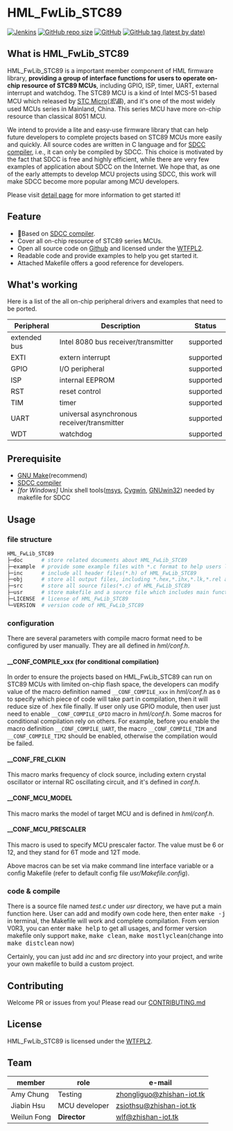 # HML_FwLib_STC89
[![Jenkins](https://img.shields.io/jenkins/build?jobUrl=http%3A%2F%2Fjenkins.zhishan-iot.tk%3A12463%2Fjob%2FHML_FwLib_STC89)](http://jenkins.zhishan-iot.tk:12463/job/HML_FwLib_STC89)
[![GitHub repo size](https://img.shields.io/github/repo-size/MCU-ZHISHAN-IoT/HML_FwLib_STC89)](https://github.com/MCU-ZHISHAN-IoT/HML_FwLib_STC89)
[![GitHub](https://img.shields.io/github/license/MCU-ZHISHAN-IoT/HML_FwLib_STC89)](https://github.com/MCU-ZHISHAN-IoT/HML_FwLib_STC89/blob/master/LICENSE)
[![GitHub tag (latest by date)](https://img.shields.io/github/v/tag/MCU-ZHISHAN-IoT/HML_FwLib_STC89?color=26a69a)](https://github.com/MCU-ZHISHAN-IoT/HML_FwLib_STC89/tags)

## What is HML_FwLib_STC89
HML_FwLib_STC89 is a important member component of HML firmware library, **providing a group of interface functions for users to 
operate on-chip resource of STC89 MCUs**, including GPIO, ISP, timer, UART, external interrupt and watchdog. The STC89 MCU is a 
kind of Intel MCS-51 based MCU which released by [STC Micro](http://www.stcmcu.com/)(*宏晶*), and it's one of the most widely 
used MCUs series in Mainland, China. This series MCU have more on-chip resource than classical 8051 MCU.

We intend to provide a lite and easy-use firmware library that can help future developers to complete projects based on STC89 
MCUs more easily and quickly. All source codes are written in C language and for [SDCC compiler](http://sdcc.sourceforge.net/),
i.e., it can only be compiled by SDCC. This choice is motivated by the fact that SDCC is free and highly efficient, while there
are very few examples of application about SDCC on the Internet. We hope that, as one of the early attempts to develop MCU 
projects using SDCC, this work will make SDCC become more popular among MCU developers.

Please visit [detail page](https://hw.zhishan-iot.tk/page/hml/detail/fwlib_stc89.html) for more information to get started it!

## Feature
+ :dart:Based on [SDCC compiler](http://sdcc.sourceforge.net/).
+ Cover all on-chip resource of STC89 series MCUs.
+ Open all source code on [Github](https://github.com) and licensed under the [WTFPL2](http://wtfpl2.com/).
+ Readable code and provide examples to help you get started it.
+ Attached Makefile offers a good reference for developers.

## What's working
Here is a list of the all on-chip peripheral drivers and examples that need to be ported.

| Peripheral | Description | Status |
| --- | --- | --- |
| extended bus | Intel 8080 bus receiver/transmitter | supported |
| EXTI | extern interrupt | supported |
| GPIO | I/O peripheral | supported  |
| ISP | internal EEPROM | supported  |
| RST | reset control | supported |
| TIM | timer | supported |
| UART | universal asynchronous receiver/transmitter | supported |
| WDT | watchdog | supported |

## Prerequisite
+ [GNU Make](http://www.gnu.org/software/make/manual/make.html)(recommend)
+ [SDCC compiler](http://sdcc.sourceforge.net/)
+ *\[for Windows\]* Unix shell tools([msys](http://www.mingw.org/wiki/MSYS), [Cygwin](http://www.cygwin.com/), [GNUwin32](http://gnuwin32.sourceforge.net/)) needed by makefile for SDCC

## Usage
### file structure
```bash
HML_FwLib_STC89
├─doc      # store related documents about HML_FwLib_STC89
├─example  # provide some example files with *.c format to help users learn about HML_FwLib_STC89
├─inc      # include all header files(*.h) of HML_FwLib_STC89
├─obj      # store all output files, including *.hex,*.ihx,*.lk,*.rel and others during compilation
├─src      # store all source files(*.c) of HML_FwLib_STC89
├─usr      # store makefile and a source file which includes main function
├─LICENSE  # license of HML_FwLib_STC89
└─VERSION  # version code of HML_FwLib_STC89
```
### configuration
There are several parameters with compile macro format need to be configured by user manually. They are all defined in 
*hml/conf.h*.
#### \_\_CONF\_COMPILE\_xxx (for conditional compilation)
In order to ensure the projects based on HML_FwLib_STC89 can run on STC89 MCUs with limited on-chip flash space, the developers 
can modify value of the macro definition named `__CONF_COMPILE_xxx` in *hml/conf.h* as `0` to specify which piece of code will 
take part in compilation, then it will reduce size of .hex file finally. If user only use GPIO module, then user just need to 
enable `__CONF_COMPILE_GPIO` macro in *hml/conf.h*. Some macros for conditional compilation rely on others. For example, before you enable the macro definition `__CONF_COMPILE_UART`, the macro `__CONF_COMPILE_TIM` and `__CONF_COMPILE_TIM2` should be 
enabled, otherwise the compilation would be failed.
####  \_\_CONF\_FRE\_CLKIN
This macro marks frequency of clock source, including extern crystal oscillator or internal RC oscillating circuit, and it's 
defined in *conf.h*.
#### \_\_CONF\_MCU\_MODEL
This macro marks the model of target MCU and is defined in *hml/conf.h*.
#### \_\_CONF\_MCU\_PRESCALER
This macro is used to specify MCU prescaler factor. The value must be 6 or 12, and they stand for 6T mode and 12T mode.

Above macros can be set via make command line interface variable or a config Makefile (refer to default config file *usr/Makefile.config*).

### code & compile
There is a source file named *test.c* under *usr* directory, we have put a main function here. User can add and modify own code
here, then enter <kbd>make -j</kbd> in terminal, the Makefile will work and complete compilation. From version V0R3, you can 
enter <kbd>make help</kbd> to get all usages, and former version makefile only support <kbd>make</kbd>, <kbd>make clean</kbd>,
<kbd>make mostlyclean</kbd>(change into <kbd>make distclean</kbd> now)

Certainly, you can just add *inc* and *src* directory into your project, and write your own makefile to build a custom project. 

## Contributing
Welcome PR or issues from you! Please read our [CONTRIBUTING.md](https://github.com/MCU-ZHISHAN-IoT/HML_FwLib_STC89/blob/master/CONTRIBUTING.md)

## License
HML_FwLib_STC89 is licensed under the [WTFPL2](http://wtfpl2.com/).

## Team

|member        | role              |e-mail                        |
|--------------|-------------------|------------------------------|
| Amy Chung    | Testing           |[zhongliguo@zhishan-iot.tk](mailto:zhongliguo@zhishan-iot.tk) |
| Jiabin Hsu   | MCU developer     |[zsiothsu@zhishan-iot.tk](mailto:zsiothsu@zhishan-iot.tk) |
| Weilun Fong  | **Director**      |[wlf@zhishan-iot.tk](mailto:wlf@zhishan-iot.tk) |
